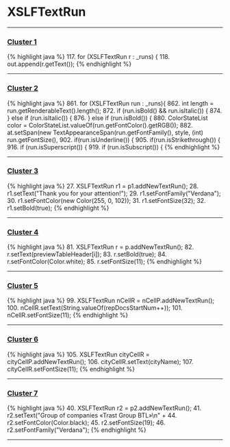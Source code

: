# XSLFTextRun

***

### [Cluster 1](./1)
{% highlight java %}
117. for (XSLFTextRun r : _runs) {
118.     out.append(r.getText());
{% endhighlight %}

***

### [Cluster 2](./2)
{% highlight java %}
861. for (XSLFTextRun run : _runs){
862.     int length = run.getRenderableText().length();
872.     if (run.isBold() && run.isItalic()) {
874.     } else if (run.isItalic()) {
876.     } else if (run.isBold()) {
880.     ColorStateList color = ColorStateList.valueOf(run.getFontColor().getRGB());
882.     at.setSpan(new TextAppearanceSpan(run.getFontFamily(), style, (int) run.getFontSize(),
902.     if(run.isUnderline()) {
905.     if(run.isStrikethrough()) {
916.     if (run.isSuperscript()) {
919.     if (run.isSubscript()) {
{% endhighlight %}

***

### [Cluster 3](./3)
{% highlight java %}
27. XSLFTextRun r1 = p1.addNewTextRun();
28. r1.setText("Thank you for your attention!");
29. r1.setFontFamily("Verdana");
30. r1.setFontColor(new Color(255, 0, 102));
31. r1.setFontSize(32);
32. r1.setBold(true);
{% endhighlight %}

***

### [Cluster 4](./4)
{% highlight java %}
81. XSLFTextRun r = p.addNewTextRun();
82. r.setText(previewTableHeader[i]);
83. r.setBold(true);
84. r.setFontColor(Color.white);
85. r.setFontSize(11);
{% endhighlight %}

***

### [Cluster 5](./5)
{% highlight java %}
99. XSLFTextRun nCellR = nCellP.addNewTextRun();
100. nCellR.setText(String.valueOf(repDocsStartNum++));
101. nCellR.setFontSize(11);
{% endhighlight %}

***

### [Cluster 6](./6)
{% highlight java %}
105. XSLFTextRun cityCellR = cityCellP.addNewTextRun();
106. cityCellR.setText(cityName);
107. cityCellR.setFontSize(11);
{% endhighlight %}

***

### [Cluster 7](./7)
{% highlight java %}
40. XSLFTextRun r2 = p2.addNewTextRun();
41. r2.setText("Group of companies «Trast Group BTL»\n" +
44. r2.setFontColor(Color.black);
45. r2.setFontSize(19);
46. r2.setFontFamily("Verdana");
{% endhighlight %}

***

